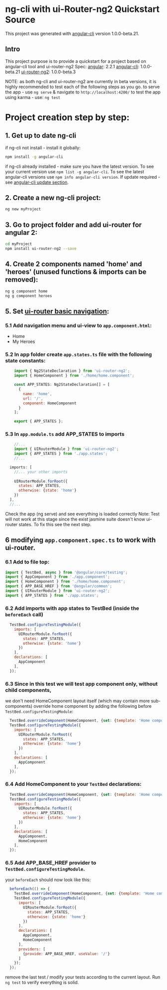 # ng-cli with ui-Router-ng2 Quickstart Source

This project was generated with [angular-cli](https://github.com/angular/angular-cli) version 1.0.0-beta.21.

## Intro
This project purpose is to provide a quickstart for a project based on angular-cli tool and ui-router-ng2
Spec:
[angular](https://angular.io/docs/ts/latest/): 2.2.1
[angular-cli](https://github.com/angular/angular-cli): 1.0.0-beta.21
[ui-router-ng2](https://ui-router.github.io/docs/latest/modules/ng2.html): 1.0.0-beta.3

NOTE:
as both ng-cli and ui-router-ng2 are currently in beta versions, it is highly recommended 
to test each of the following steps as you go. to serve the app - use `ng serve` & navigate to `http://localhost:4200/`
to test the app using karma - use: `ng test`

# Project creation step by step:
## 1. Get up to date ng-cli 
if ng-cli not install - install it globally:
```bash
npm install -g angular-cli
```
if ng-cli already installed - make sure you have the latest version.
To see your current version use `npm list -g angular-cli`. 
To see the latest angular-cli versions use  `npm info angular-cli version`.
If update required - see [angular-cli update section](https://github.com/angular/angular-cli#updating-angular-cli).

## 2. Create a new ng-cli project:
```bash
ng new myProject
```

## 3. Go to project folder and add ui-router for angular 2:
```bash
cd myProject
npm install ui-router-ng2 --save
```

## 4. Create 2  components named 'home' and 'heroes' (unused functions & imports can be removed):
```bash
ng g component home
ng g component heroes
```

## 5. Set [ui-router basic navigation](https://github.com/ui-router/quickstart-ng2):
### 5.1 Add navigation menu and ui-view to `app.component.html`:

<nav role="navigation">
  <ul>
    <li>
      <a uiSref="home">Home</a>
    </li>
    <li>
      <a uiSref="heroes">My Heroes</a>
    </li>
  </ul>
</nav>

<ui-view></ui-view>

### 5.2 In app folder create `app.states.ts` file with the following state constants:
```javascript
	import { Ng2StateDeclaration } from 'ui-router-ng2';
	import { HomeComponent } from './home/home.component';

	const APP_STATES: Ng2StateDeclaration[] = [
	  {
		name: 'home',
		url: '/',
		component: HomeComponent
	  }
	];

	export { APP_STATES };
```

### 5.3 In `app.module.ts` add APP_STATES to imports 
```javascript
	//...
	import { UIRouterModule } from 'ui-router-ng2';
	import { APP_STATES } from './app.states';
	//...

  imports: [
	//... your other imports
	
    UIRouterModule.forRoot({
      states: APP_STATES,
      otherwise: {state: 'home'}
    })
  ],
  //...
```

Check the app (ng serve) and see everything is loaded correctly
Note: Test will not work at this stage since the exist jasmine suite doesn't know ui-router states.
To fix this see the next step.

## 6 modifying `app.component.spec.ts` to work with ui-router.
### 6.1 Add to file top:
```javascript
import { TestBed, async } from '@angular/core/testing';
import { AppComponent } from './app.component';
import { HomeComponent } from './home/home.component';
import { APP_BASE_HREF } from '@angular/common';
import { UIRouterModule } from 'ui-router-ng2';
import { APP_STATES } from './app.states';
```

### 6.2 Add imports with app states to TestBed (inside the `beforeEach` call)  
```javascript
  TestBed.configureTestingModule({
    imports: [
      UIRouterModule.forRoot({
        states: APP_STATES,
        otherwise: {state: 'home'}
      })
    ],
    declarations: [
      AppComponent
    ],
  });
```

### 6.3 Since in this test we will test app component only, without child components, 
we don't need HomeComponent layout itself (which may contain more sub-components)
override home component by adding the following before `TestBed.configureTestingModule`:
```javascript
  TestBed.overrideComponent(HomeComponent, {set: {template: 'Home component'}});
  TestBed.configureTestingModule({
    imports: [
      UIRouterModule.forRoot({
        states: APP_STATES,
        otherwise: {state: 'home'}
      })
    ],
    declarations: [
      AppComponent
    ],
  });
```

### 6.4 Add HomeComponent to your `TestBed` declarations:
```javascript
  TestBed.overrideComponent(HomeComponent, {set: {template: 'Home component'}});
  TestBed.configureTestingModule({
    imports: [
      UIRouterModule.forRoot({
        states: APP_STATES,
        otherwise: {state: 'home'}
      })
    ],
    declarations: [
      AppComponent,
      HomeComponent
    ],
  });
```

### 6.5 Add APP_BASE_HREF provider to `TestBed.configureTestingModule`. 
your `beforeEach` should now look like this:
```javascript
  beforeEach(() => {
    TestBed.overrideComponent(HomeComponent, {set: {template: 'Home component'}});
    TestBed.configureTestingModule({
      imports: [
        UIRouterModule.forRoot({
          states: APP_STATES,
          otherwise: {state: 'home'}
        })
      ],
      declarations: [
        AppComponent,
        HomeComponent
      ],
      providers: [
        {provide: APP_BASE_HREF, useValue: '/'}
      ]
    });
  });
```

remove the last test / modify your tests according to the current layout.
Run `ng test` to verify everything is solid.
